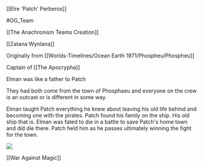 [[Elre 'Patch' Perberos]]

#OG_Team

[[The Anachronism Teams Creation]]

[[Zatana Wynlana]]


Originally from [[Worlds-Timelines/Ocean Earth 1971/Phospheu/Phospheu]]

Captain of [[The Apocrypha]]



Elman was like a father to Patch
  

They had both come from the town of Phosphaeu and everyone on the crew is an outcast or is different in some way.


Elman taught Patch everything he knew about leaving his old life behind and becoming one with the pirates. Patch found his family on the ship. His old ship that is. Elman was fated to die in a battle to save Patch's home town and did die there. Patch held him as he passes ultimately winning the fight for the town.


![](https://cdn.discordapp.com/attachments/1040841635304574996/1044459237184647219/download20221101224754.png)

[[War Against Magic]]